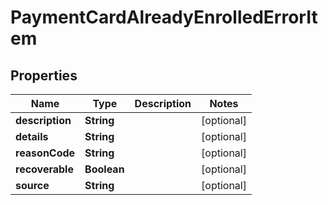 

# PaymentCardAlreadyEnrolledErrorItem

## Properties

Name | Type | Description | Notes
------------ | ------------- | ------------- | -------------
**description** | **String** |  |  [optional]
**details** | **String** |  |  [optional]
**reasonCode** | **String** |  |  [optional]
**recoverable** | **Boolean** |  |  [optional]
**source** | **String** |  |  [optional]



